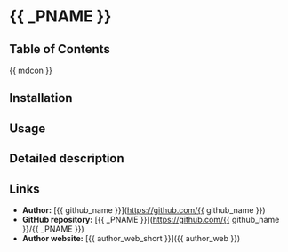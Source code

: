# {{ _PNAME }}

## Table of Contents
\{{ mdcon }}

## Installation

## Usage

## Detailed description

## Links

- **Author:** [{{ github_name }}](https://github.com/{{ github_name }})
- **GitHub repository:** [{{ _PNAME }}](https://github.com/{{ github_name }}/{{ _PNAME }})
- **Author website:** [{{ author_web_short }}]({{ author_web }})
